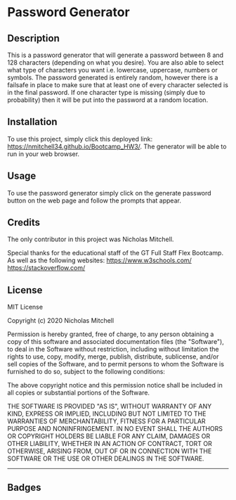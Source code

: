 # Password Generator

## Description 
This is a password generator that will generate a password between 8 and 128 characters (depending on what you desire). You are also able to select what type of characters you want
i.e. lowercase, uppercase, numbers or symbols. The password generated is entirely random, however there is a failsafe in place to make sure that at least one of every character selected is in the final password. If one character type is missing (simply due to probability) then it will be put into the password at a random location.  

## Installation

To use this project, simply click this deployed link: https://nmitchell34.github.io/Bootcamp_HW3/. The generator will be able to run in your web browser. 


## Usage 

To use the password generator simply click on the generate password button on the web page and follow the prompts that appear.


## Credits

The only contributor in this project was Nicholas Mitchell.

Special thanks for the educational staff of the GT Full Staff Flex Bootcamp. As well as the following websites:
https://www.w3schools.com/
https://stackoverflow.com/



## License

MIT License

Copyright (c) 2020 Nicholas Mitchell

Permission is hereby granted, free of charge, to any person obtaining a copy
of this software and associated documentation files (the "Software"), to deal
in the Software without restriction, including without limitation the rights
to use, copy, modify, merge, publish, distribute, sublicense, and/or sell
copies of the Software, and to permit persons to whom the Software is
furnished to do so, subject to the following conditions:

The above copyright notice and this permission notice shall be included in all
copies or substantial portions of the Software.

THE SOFTWARE IS PROVIDED "AS IS", WITHOUT WARRANTY OF ANY KIND, EXPRESS OR
IMPLIED, INCLUDING BUT NOT LIMITED TO THE WARRANTIES OF MERCHANTABILITY,
FITNESS FOR A PARTICULAR PURPOSE AND NONINFRINGEMENT. IN NO EVENT SHALL THE
AUTHORS OR COPYRIGHT HOLDERS BE LIABLE FOR ANY CLAIM, DAMAGES OR OTHER
LIABILITY, WHETHER IN AN ACTION OF CONTRACT, TORT OR OTHERWISE, ARISING FROM,
OUT OF OR IN CONNECTION WITH THE SOFTWARE OR THE USE OR OTHER DEALINGS IN THE
SOFTWARE.

---



## Badges

